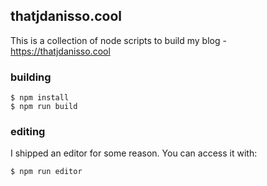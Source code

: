 ## thatjdanisso.cool

This is a collection of node scripts to build my blog - https://thatjdanisso.cool

### building

```
$ npm install
$ npm run build
```

### editing

I shipped an editor for some reason. You can access it with:

```
$ npm run editor
```
